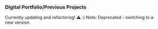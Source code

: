 ### Digital Portfolio/Previous Projects

Currently updating and refactoring! ⚠️ :)
Note: Deprecated - switching to a new version.
